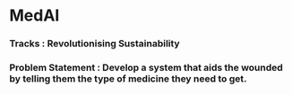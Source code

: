 # MedAI

### Tracks : Revolutionising Sustainability
### Problem Statement : Develop a system that aids the wounded by telling them the type of medicine they need to get.




